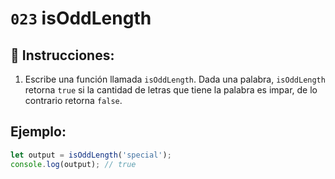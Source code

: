 # `023` isOddLength

## 📝 Instrucciones:

1. Escribe una función llamada `isOddLength`. Dada una palabra, `isOddLength` retorna `true` si la cantidad de letras que tiene la palabra es impar, de lo contrario retorna `false`.

## Ejemplo:

```Javascript
let output = isOddLength('special');
console.log(output); // true
```
